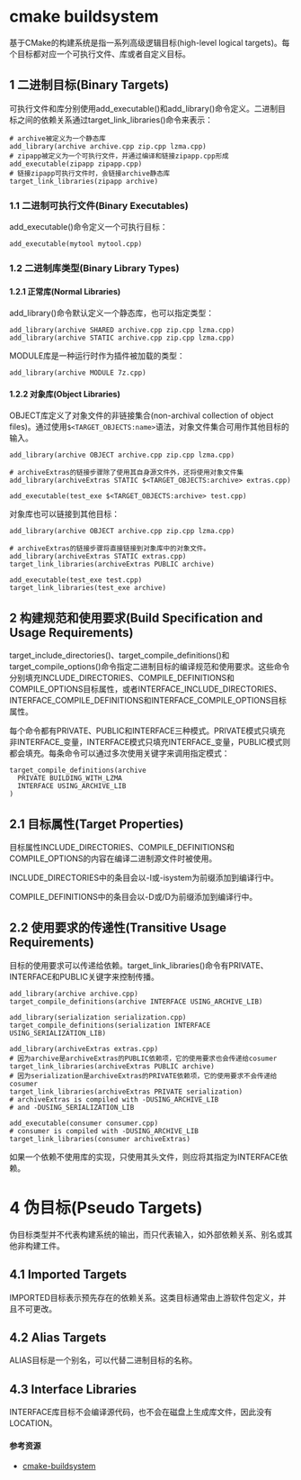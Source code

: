 # cmake buildsystem

基于CMake的构建系统是指一系列高级逻辑目标(high-level logical targets)。每个目标都对应一个可执行文件、库或者自定义目标。

## 1 二进制目标(Binary Targets)

可执行文件和库分别使用add_executable()和add_library()命令定义。二进制目标之间的依赖关系通过target_link_libraries()命令来表示：

```
# archive被定义为一个静态库
add_library(archive archive.cpp zip.cpp lzma.cpp)
# zipapp被定义为一个可执行文件，并通过编译和链接zipapp.cpp形成
add_executable(zipapp zipapp.cpp)
# 链接zipapp可执行文件时，会链接archive静态库
target_link_libraries(zipapp archive)
```

### 1.1 二进制可执行文件(Binary Executables)

add_executable()命令定义一个可执行目标：

```
add_executable(mytool mytool.cpp)
```

### 1.2 二进制库类型(Binary Library Types)

#### 1.2.1 正常库(Normal Libraries)

add_library()命令默认定义一个静态库，也可以指定类型：

```
add_library(archive SHARED archive.cpp zip.cpp lzma.cpp)
add_library(archive STATIC archive.cpp zip.cpp lzma.cpp)
```

MODULE库是一种运行时作为插件被加载的类型：

```
add_library(archive MODULE 7z.cpp)
```

#### 1.2.2 对象库(Object Libraries)

OBJECT库定义了对象文件的非链接集合(non-archival collection of object files)。通过使用`$<TARGET_OBJECTS:name>`语法，对象文件集合可用作其他目标的输入。

```
add_library(archive OBJECT archive.cpp zip.cpp lzma.cpp)

# archiveExtras的链接步骤除了使用其自身源文件外，还将使用对象文件集
add_library(archiveExtras STATIC $<TARGET_OBJECTS:archive> extras.cpp)

add_executable(test_exe $<TARGET_OBJECTS:archive> test.cpp)
```

对象库也可以链接到其他目标：

```
add_library(archive OBJECT archive.cpp zip.cpp lzma.cpp)

# archiveExtras的链接步骤将直接链接到对象库中的对象文件。
add_library(archiveExtras STATIC extras.cpp)
target_link_libraries(archiveExtras PUBLIC archive)

add_executable(test_exe test.cpp)
target_link_libraries(test_exe archive)
```

## 2 构建规范和使用要求(Build Specification and Usage Requirements)

target_include_directories()、target_compile_definitions()和target_compile_options()命令指定二进制目标的编译规范和使用要求。这些命令分别填充INCLUDE_DIRECTORIES、COMPILE_DEFINITIONS和COMPILE_OPTIONS目标属性，或者INTERFACE_INCLUDE_DIRECTORIES、INTERFACE_COMPILE_DEFINITIONS和INTERFACE_COMPILE_OPTIONS目标属性。

每个命令都有PRIVATE、PUBLIC和INTERFACE三种模式。PRIVATE模式只填充非INTERFACE_变量，INTERFACE模式只填充INTERFACE_变量，PUBLIC模式则都会填充。每条命令可以通过多次使用关键字来调用指定模式：

```
target_compile_definitions(archive
  PRIVATE BUILDING_WITH_LZMA
  INTERFACE USING_ARCHIVE_LIB
)
```

## 2.1 目标属性(Target Properties)

目标属性INCLUDE_DIRECTORIES、COMPILE_DEFINITIONS和COMPILE_OPTIONS的内容在编译二进制源文件时被使用。

INCLUDE_DIRECTORIES中的条目会以-I或-isystem为前缀添加到编译行中。

COMPILE_DEFINITIONS中的条目会以-D或/D为前缀添加到编译行中。

## 2.2 使用要求的传递性(Transitive Usage Requirements)

目标的使用要求可以传递给依赖。target_link_libraries()命令有PRIVATE、INTERFACE和PUBLIC关键字来控制传播。

```
add_library(archive archive.cpp)
target_compile_definitions(archive INTERFACE USING_ARCHIVE_LIB)

add_library(serialization serialization.cpp)
target_compile_definitions(serialization INTERFACE USING_SERIALIZATION_LIB)

add_library(archiveExtras extras.cpp)
# 因为archive是archiveExtras的PUBLIC依赖项，它的使用要求也会传递给cosumer
target_link_libraries(archiveExtras PUBLIC archive)
# 因为serialization是archiveExtras的PRIVATE依赖项，它的使用要求不会传递给cosumer
target_link_libraries(archiveExtras PRIVATE serialization)
# archiveExtras is compiled with -DUSING_ARCHIVE_LIB
# and -DUSING_SERIALIZATION_LIB

add_executable(consumer consumer.cpp)
# consumer is compiled with -DUSING_ARCHIVE_LIB
target_link_libraries(consumer archiveExtras)
```

如果一个依赖不使用库的实现，只使用其头文件，则应将其指定为INTERFACE依赖。

# 4 伪目标(Pseudo Targets)

伪目标类型并不代表构建系统的输出，而只代表输入，如外部依赖关系、别名或其他非构建工件。

## 4.1 Imported Targets

IMPORTED目标表示预先存在的依赖关系。这类目标通常由上游软件包定义，并且不可更改。

## 4.2 Alias Targets

ALIAS目标是一个别名，可以代替二进制目标的名称。

## 4.3 Interface Libraries

INTERFACE库目标不会编译源代码，也不会在磁盘上生成库文件，因此没有LOCATION。

#### 参考资源

- [cmake-buildsystem](https://cmake.org/cmake/help/latest/manual/cmake-buildsystem.7.html)